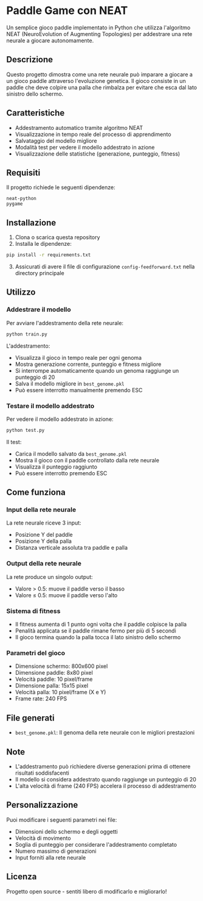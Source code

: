 # Paddle Game con NEAT

Un semplice gioco paddle implementato in Python che utilizza l'algoritmo NEAT (NeuroEvolution of Augmenting Topologies) per addestrare una rete neurale a giocare autonomamente.

## Descrizione

Questo progetto dimostra come una rete neurale può imparare a giocare a un gioco paddle attraverso l'evoluzione genetica. Il gioco consiste in un paddle che deve colpire una palla che rimbalza per evitare che esca dal lato sinistro dello schermo.

## Caratteristiche

- Addestramento automatico tramite algoritmo NEAT
- Visualizzazione in tempo reale del processo di apprendimento
- Salvataggio del modello migliore
- Modalità test per vedere il modello addestrato in azione
- Visualizzazione delle statistiche (generazione, punteggio, fitness)

## Requisiti

Il progetto richiede le seguenti dipendenze:

```
neat-python
pygame
```

## Installazione

1. Clona o scarica questa repository
2. Installa le dipendenze:
```bash
pip install -r requirements.txt
```

3. Assicurati di avere il file di configurazione `config-feedforward.txt` nella directory principale

## Utilizzo

### Addestrare il modello

Per avviare l'addestramento della rete neurale:

```bash
python train.py
```

L'addestramento:
- Visualizza il gioco in tempo reale per ogni genoma
- Mostra generazione corrente, punteggio e fitness migliore
- Si interrompe automaticamente quando un genoma raggiunge un punteggio di 20
- Salva il modello migliore in `best_genome.pkl`
- Può essere interrotto manualmente premendo ESC

### Testare il modello addestrato

Per vedere il modello addestrato in azione:

```bash
python test.py
```

Il test:
- Carica il modello salvato da `best_genome.pkl`
- Mostra il gioco con il paddle controllato dalla rete neurale
- Visualizza il punteggio raggiunto
- Può essere interrotto premendo ESC

## Come funziona

### Input della rete neurale

La rete neurale riceve 3 input:
- Posizione Y del paddle
- Posizione Y della palla
- Distanza verticale assoluta tra paddle e palla

### Output della rete neurale

La rete produce un singolo output:
- Valore > 0.5: muove il paddle verso il basso
- Valore ≤ 0.5: muove il paddle verso l'alto

### Sistema di fitness

- Il fitness aumenta di 1 punto ogni volta che il paddle colpisce la palla
- Penalità applicata se il paddle rimane fermo per più di 5 secondi
- Il gioco termina quando la palla tocca il lato sinistro dello schermo

### Parametri del gioco

- Dimensione schermo: 800x600 pixel
- Dimensione paddle: 8x80 pixel
- Velocità paddle: 10 pixel/frame
- Dimensione palla: 15x15 pixel
- Velocità palla: 10 pixel/frame (X e Y)
- Frame rate: 240 FPS

## File generati

- `best_genome.pkl`: Il genoma della rete neurale con le migliori prestazioni

## Note

- L'addestramento può richiedere diverse generazioni prima di ottenere risultati soddisfacenti
- Il modello si considera addestrato quando raggiunge un punteggio di 20
- L'alta velocità di frame (240 FPS) accelera il processo di addestramento

## Personalizzazione

Puoi modificare i seguenti parametri nei file:
- Dimensioni dello schermo e degli oggetti
- Velocità di movimento
- Soglia di punteggio per considerare l'addestramento completato
- Numero massimo di generazioni
- Input forniti alla rete neurale

## Licenza

Progetto open source - sentiti libero di modificarlo e migliorarlo!
